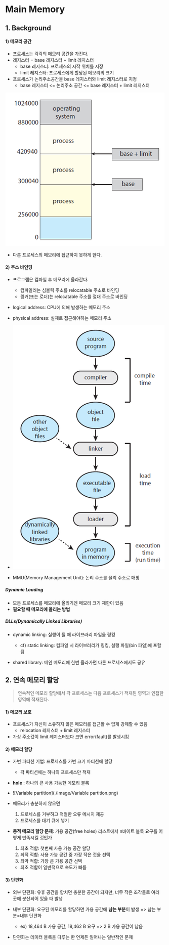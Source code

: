 ﻿

# Main Memory

## 1. Background
#### 1) 메모리 공간

- 프로세스는 각각의 메모리 공간을 가진다.
- 레지스터 = base 레지스터 + limit 레지스터
  - base 레지스터: 프로세스의 시작 위치를 저장
  - limit 레지스터: 프로세스에게 할당된 메모리의 크기
- 프로세스가 논리주소공간을 base 레지스터와 limit 레지스터로 지정
  - base 레지스터 <= 논리주소 공간 <= base 레지스터 + limit 레지스터

![logical_addr](./Image/Logical_addr.png)

- 다른 프로세스의 메모리에 접근하지 못하게 한다.

#### 2) 주소 바인딩

- 프로그램은 컴파일 후 메모리에 올라간다.
  - 컴파일러는 심볼릭 주소를 relocatable 주소로 바인딩
  - 링커(또는 로더)는 relocatable 주소를 절대 주소로 바인딩
- logical address: CPU에 의해 발생하는 메모리 주소
- physical address: 실제로 접근해야하는 메모리 주소
- ![Addr-binding](./Image/Addr-binding.png)

- MMU(Memory Management Unit): 논리 주소를 물리 주소로 매핑

##### Dynamic Loading

- 모든 프로세스를 메모리에 올리기엔 메모리 크기 제한이 있음
- **필요할 때 메모리에 올리는 방법**

##### DLLs(Dynamically Linked Libraries)

- dynamic linking: 실행이 될 때 라이브러리 파일을 링킹	
  - cf) static linking: 컴파일 시 라이브러리가 링킹, 실행 파일(bin 파일)에 포함됨

- shared library: 메인 메모리에 한번 올라가면 다른 프로세스에서도 공유



## 2. 연속 메모리 할당

> 연속적인 메모리 할당에서 각 프로세스는 다음 프로세스가 적재된 영역과 인접한 영역에 적재된다.

#### 1) 메모리 보호

- 프로세스가 자신이 소유하지 않은 메모리를 접근할 수 없게 강제할 수 있음
  - relocation 레지스터 + limit 레지스터
- 가상 주소값이 limit 레지스터보다 크면 error(fault)를 발생시킴

#### 2) 메모리 할당

- 가변 파티션 기법: 프로세스를 가변 크기 파티션에 할당
  - 각 파티션에는 하나의 프로세스만 적재
- **hole** : 하나의 큰 사용 가능한 메모리 블록
- ![Variable partition](./Image/Variable partition.png)

- 메모리가 충분하지 않으면
  1. 프로세스를 거부하고 적절한 오류 메시지 제공
  2. 프로세스를 대기 큐에 넣기

- **동적 메모리 할당 문제**: 가용 공간(free holes) 리스트에서 n바이트 블록 요구를 어떻게 만족시킬 것인가

  1. 최초 적합: 첫번째 사용 가능 공간 할당
  2. 최적 적합: 사용 가능 공간 중 가장 작은 것을 선택
  3. 최악 적합: 가장 큰 가용 공간 선택

  - 최초 적합이 일반적으로 속도가 빠름

#### 3) 단편화

- 외부 단편화: 유휴 공간을 합치면 충분한 공간이 되지만, 너무 작은 조각들로 여러 곳에 분산되어 있을 때 발생

- 내부 단편화: 요구된 메모리를 할당하면 가용 공간에 **남는 부분**이 발생 => 남는 부분=내부 단편화
  - ex) 18,464 B 가용 공간, 18,462 B 요구 => 2 B 가용 공간이 남음

- 단편화는 데이터 블록을 다루는 한 언제든 일어나는 일반적인 문제

